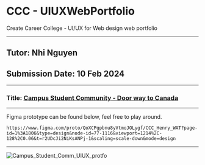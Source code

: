 # CCC - UIUXWebPortfolio
Create Career College - UI/UX for Web design web portfolio

---

## Tutor: Nhi Nguyen
## Submission Date: 10 Feb 2024

---

### Title: [Campus Student Community - Door way to Canada](https://uxfol.io/p/49c689e3/025d7c94)

---

<p>Figma prototype can be found below, feel free to play around.</p>

```figma
https://www.figma.com/proto/QoXCPgpbnu8yVtmoJOLygf/CCC_Henry_WAT?page-id=1%3A1806&type=design&node-id=77-1116&viewport=1214%2C-128%2C0.06&t=r2UDcJi2NiKsANPj-1&scaling=scale-down&mode=design
```

---

![Campus_Student_Comm_UIUX_protfo](Campus_Student_Comm_UIUX_protfo.png)

